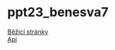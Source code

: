 # ppt23_benesva7
[Běžící stránky](https://benesva7.github.io/ppt23_benesva7)<br>
[Api](https://ppt23-benes.azurewebsites.net/vybaveni)

